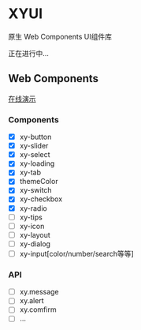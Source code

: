 # XYUI

原生 Web Components UI组件库

正在进行中...

## Web Components

[在线演示](https://xboxyan.codelabo.cn/XYUI)

### Components
- [x] xy-button
- [x] xy-slider
- [x] xy-select
- [x] xy-loading
- [x] xy-tab
- [x] themeColor
- [x] xy-switch
- [x] xy-checkbox
- [x] xy-radio
- [ ] xy-tips
- [ ] xy-icon
- [ ] xy-layout
- [ ] xy-dialog
- [ ] xy-input[color/number/search等等]

### API
- [ ] xy.message
- [ ] xy.alert
- [ ] xy.comfirm
- [ ] ...